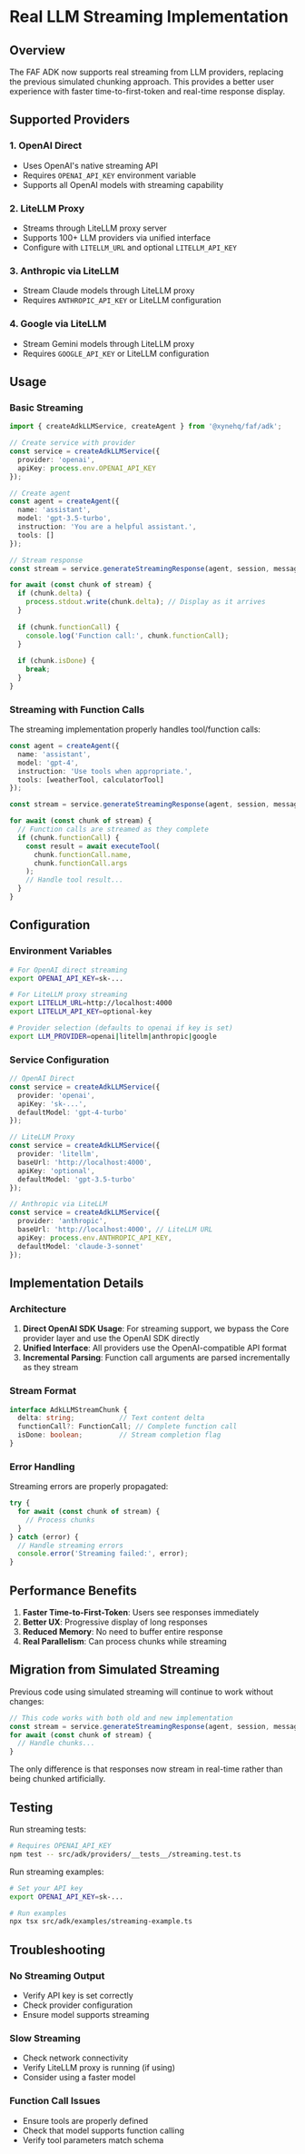 # Real LLM Streaming Implementation

## Overview

The FAF ADK now supports real streaming from LLM providers, replacing the previous simulated chunking approach. This provides a better user experience with faster time-to-first-token and real-time response display.

## Supported Providers

### 1. OpenAI Direct
- Uses OpenAI's native streaming API
- Requires `OPENAI_API_KEY` environment variable
- Supports all OpenAI models with streaming capability

### 2. LiteLLM Proxy
- Streams through LiteLLM proxy server
- Supports 100+ LLM providers via unified interface
- Configure with `LITELLM_URL` and optional `LITELLM_API_KEY`

### 3. Anthropic via LiteLLM
- Stream Claude models through LiteLLM proxy
- Requires `ANTHROPIC_API_KEY` or LiteLLM configuration

### 4. Google via LiteLLM
- Stream Gemini models through LiteLLM proxy
- Requires `GOOGLE_API_KEY` or LiteLLM configuration

## Usage

### Basic Streaming

```typescript
import { createAdkLLMService, createAgent } from '@xynehq/faf/adk';

// Create service with provider
const service = createAdkLLMService({
  provider: 'openai',
  apiKey: process.env.OPENAI_API_KEY
});

// Create agent
const agent = createAgent({
  name: 'assistant',
  model: 'gpt-3.5-turbo',
  instruction: 'You are a helpful assistant.',
  tools: []
});

// Stream response
const stream = service.generateStreamingResponse(agent, session, message);

for await (const chunk of stream) {
  if (chunk.delta) {
    process.stdout.write(chunk.delta); // Display as it arrives
  }
  
  if (chunk.functionCall) {
    console.log('Function call:', chunk.functionCall);
  }
  
  if (chunk.isDone) {
    break;
  }
}
```

### Streaming with Function Calls

The streaming implementation properly handles tool/function calls:

```typescript
const agent = createAgent({
  name: 'assistant',
  model: 'gpt-4',
  instruction: 'Use tools when appropriate.',
  tools: [weatherTool, calculatorTool]
});

const stream = service.generateStreamingResponse(agent, session, message);

for await (const chunk of stream) {
  // Function calls are streamed as they complete
  if (chunk.functionCall) {
    const result = await executeTool(
      chunk.functionCall.name,
      chunk.functionCall.args
    );
    // Handle tool result...
  }
}
```

## Configuration

### Environment Variables

```bash
# For OpenAI direct streaming
export OPENAI_API_KEY=sk-...

# For LiteLLM proxy streaming
export LITELLM_URL=http://localhost:4000
export LITELLM_API_KEY=optional-key

# Provider selection (defaults to openai if key is set)
export LLM_PROVIDER=openai|litellm|anthropic|google
```

### Service Configuration

```typescript
// OpenAI Direct
const service = createAdkLLMService({
  provider: 'openai',
  apiKey: 'sk-...',
  defaultModel: 'gpt-4-turbo'
});

// LiteLLM Proxy
const service = createAdkLLMService({
  provider: 'litellm',
  baseUrl: 'http://localhost:4000',
  apiKey: 'optional',
  defaultModel: 'gpt-3.5-turbo'
});

// Anthropic via LiteLLM
const service = createAdkLLMService({
  provider: 'anthropic',
  baseUrl: 'http://localhost:4000', // LiteLLM URL
  apiKey: process.env.ANTHROPIC_API_KEY,
  defaultModel: 'claude-3-sonnet'
});
```

## Implementation Details

### Architecture

1. **Direct OpenAI SDK Usage**: For streaming support, we bypass the Core provider layer and use the OpenAI SDK directly
2. **Unified Interface**: All providers use the OpenAI-compatible API format
3. **Incremental Parsing**: Function call arguments are parsed incrementally as they stream

### Stream Format

```typescript
interface AdkLLMStreamChunk {
  delta: string;           // Text content delta
  functionCall?: FunctionCall; // Complete function call
  isDone: boolean;         // Stream completion flag
}
```

### Error Handling

Streaming errors are properly propagated:

```typescript
try {
  for await (const chunk of stream) {
    // Process chunks
  }
} catch (error) {
  // Handle streaming errors
  console.error('Streaming failed:', error);
}
```

## Performance Benefits

1. **Faster Time-to-First-Token**: Users see responses immediately
2. **Better UX**: Progressive display of long responses
3. **Reduced Memory**: No need to buffer entire response
4. **Real Parallelism**: Can process chunks while streaming

## Migration from Simulated Streaming

Previous code using simulated streaming will continue to work without changes:

```typescript
// This code works with both old and new implementation
const stream = service.generateStreamingResponse(agent, session, message);
for await (const chunk of stream) {
  // Handle chunks...
}
```

The only difference is that responses now stream in real-time rather than being chunked artificially.

## Testing

Run streaming tests:

```bash
# Requires OPENAI_API_KEY
npm test -- src/adk/providers/__tests__/streaming.test.ts
```

Run streaming examples:

```bash
# Set your API key
export OPENAI_API_KEY=sk-...

# Run examples
npx tsx src/adk/examples/streaming-example.ts
```

## Troubleshooting

### No Streaming Output
- Verify API key is set correctly
- Check provider configuration
- Ensure model supports streaming

### Slow Streaming
- Check network connectivity
- Verify LiteLLM proxy is running (if using)
- Consider using a faster model

### Function Call Issues
- Ensure tools are properly defined
- Check that model supports function calling
- Verify tool parameters match schema